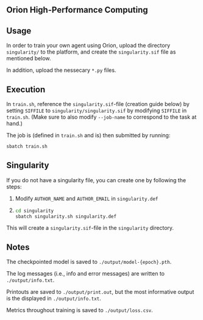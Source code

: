 Orion High-Performance Computing
--------------------------------

Usage
-----

In order to train your own agent using Orion, upload the directory `singularity/` to the 
platform, and create the `singularity.sif` file as mentioned below.

In addition, upload the nessecary `*.py` files.

Execution
---------

In `train.sh`, reference the `singularity.sif`-file (creation guide below) by setting `SIFFILE` 
to `singularity/singularity.sif` by modifying `SIFFILE` in `train.sh`. (Make sure to also modify 
`--job-name` to correspond to the task at hand.)

The job is (defined in `train.sh` and is) then submitted by running:

```bash
sbatch train.sh
```

Singularity
-----------

If you do not have a singularity file, you can create one by following the steps:

1. Modify `AUTHOR_NAME` and `AUTHOR_EMAIL` in `singularity.def`

2. ```bash
   cd singularity
   sbatch singularity.sh singularity.def
   ```

This will create a `singularity.sif`-file in the `singularity` directory. 

Notes
-----

The checkpointed model is saved to `./output/model-{epoch}.pth`.

The log messages (i.e., info and error messages) are written to `./output/info.txt`.

Printouts are saved to `./output/print.out`, but the most informative output is the displayed in 
`./output/info.txt`.

Metrics throughout training is saved to `./output/loss.csv`.
